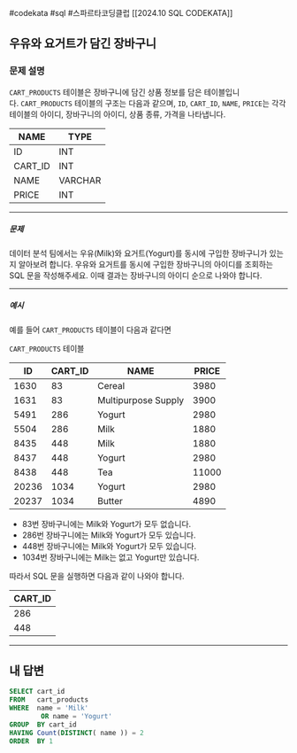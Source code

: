 #codekata #sql #스파르타코딩클럽 [[2024.10 SQL CODEKATA]]

## 우유와 요거트가 담긴 장바구니

### 문제 설명
`CART_PRODUCTS` 테이블은 장바구니에 담긴 상품 정보를 담은 테이블입니다. `CART_PRODUCTS` 테이블의 구조는 다음과 같으며, `ID`, `CART_ID`, `NAME`, `PRICE`는 각각 테이블의 아이디, 장바구니의 아이디, 상품 종류, 가격을 나타냅니다.

|NAME|TYPE|
|---|---|
|ID|INT|
|CART_ID|INT|
|NAME|VARCHAR|
|PRICE|INT|

---
##### 문제
데이터 분석 팀에서는 우유(Milk)와 요거트(Yogurt)를 동시에 구입한 장바구니가 있는지 알아보려 합니다. 우유와 요거트를 동시에 구입한 장바구니의 아이디를 조회하는 SQL 문을 작성해주세요. 이때 결과는 장바구니의 아이디 순으로 나와야 합니다.

---
##### 예시
예를 들어 `CART_PRODUCTS` 테이블이 다음과 같다면

`CART_PRODUCTS` 테이블

|ID|CART_ID|NAME|PRICE|
|---|---|---|---|
|1630|83|Cereal|3980|
|1631|83|Multipurpose Supply|3900|
|5491|286|Yogurt|2980|
|5504|286|Milk|1880|
|8435|448|Milk|1880|
|8437|448|Yogurt|2980|
|8438|448|Tea|11000|
|20236|1034|Yogurt|2980|
|20237|1034|Butter|4890|

- 83번 장바구니에는 Milk와 Yogurt가 모두 없습니다.
- 286번 장바구니에는 Milk와 Yogurt가 모두 있습니다.
- 448번 장바구니에는 Milk와 Yogurt가 모두 있습니다.
- 1034번 장바구니에는 Milk는 없고 Yogurt만 있습니다.

따라서 SQL 문을 실행하면 다음과 같이 나와야 합니다.

|CART_ID|
|---|
|286|
|448|

---

## 내 답변

```sql
SELECT cart_id
FROM   cart_products
WHERE  name = 'Milk'
        OR name = 'Yogurt'
GROUP  BY cart_id
HAVING Count(DISTINCT( name )) = 2
ORDER  BY 1
```
